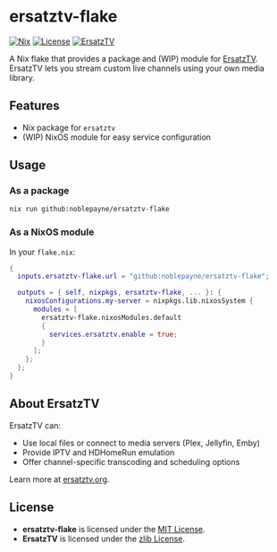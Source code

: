 # ersatztv-flake

[![Nix](https://img.shields.io/badge/built_with-Nix-5277C3?logo=nixos\&logoColor=white)](https://nixos.org)
[![License](https://img.shields.io/badge/license-MIT-green)](LICENSE)
[![ErsatzTV](https://img.shields.io/badge/upstream-ErsatzTV-orange)](https://ersatztv.org)

A Nix flake that provides a package and (WIP) module for [ErsatzTV](https://ersatztv.org). ErsatzTV lets you stream custom live channels using your own media library.

## Features

* Nix package for `ersatztv`
* (WIP) NixOS module for easy service configuration

## Usage

### As a package

```bash
nix run github:noblepayne/ersatztv-flake
```

### As a NixOS module

In your `flake.nix`:

```nix
{
  inputs.ersatztv-flake.url = "github:noblepayne/ersatztv-flake";

  outputs = { self, nixpkgs, ersatztv-flake, ... }: {
    nixosConfigurations.my-server = nixpkgs.lib.nixosSystem {
      modules = [
        ersatztv-flake.nixosModules.default
        {
          services.ersatztv.enable = true;
        }
      ];
    };
  };
}
```

## About ErsatzTV

ErsatzTV can:

* Use local files or connect to media servers (Plex, Jellyfin, Emby)
* Provide IPTV and HDHomeRun emulation
* Offer channel-specific transcoding and scheduling options

Learn more at [ersatztv.org](https://ersatztv.org).

## License

* **ersatztv-flake** is licensed under the [MIT License](LICENSE).
* **ErsatzTV** is licensed under the [zlib License](https://github.com/ErsatzTV/ErsatzTV/blob/main/LICENSE).